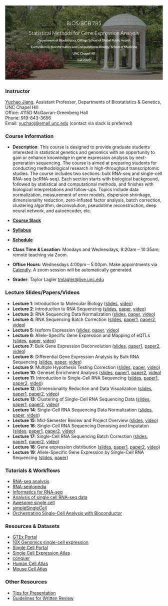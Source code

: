 ![Image description](https://github.com/yuchaojiang/BIOSBCB785/blob/master/Title.png)

### Instructor

[Yuchao Jiang](https://yuchaojiang.github.io/), Assistant Professor, Departments of Biostatistics & Genetics, UNC Chapel Hill<br /> 
Office: 4115D McGavran-Greenberg Hall<br /> 
Phone:  919-843-3656<br /> 
Email:  yuchaoj@email.unc.edu (contact via slack is preferred)


### Course Information

* **Description**: This course is designed to provide graduate students interested in statistical genetics and genomics with an opportunity to gain or enhance knowledge in gene expression analysis by next-generation sequencing. The course is aimed at preparing students for conducting methodological research in high-throughput transcriptomic studies. The course includes two sections: bulk RNA-seq and single-cell RNA-seq (scRNA-seq). Each section starts with biological background, followed by statistical and computational methods, and finishes with biological interpretations and follow-ups. Topics include data normalization, measurement of error models, dispersion shrinkage, dimensionality reduction, zero-inflated factor analysis, batch correction, clustering algorithm, deconvolution, pseudotime reconstruction, deep neural network, and autoencoder, etc.

* **[Course Slack](http://unc785fall2020.slack.com/)**

* **[Syllabus](https://www.dropbox.com/s/z5tqdqnqdtrma5b/BIOS785_Fall2020_Yuchao_Jiang.pdf?dl=0)**

* **[Schedule](https://docs.google.com/spreadsheets/d/1ohj0Wa0zRMdSLZfHQUVki6c1hKWVc77YZRZwVgZgXU8/edit?usp=sharing)**

* **Class Time & Location**: Mondays and Wednesdays, 9:20am – 10:35am; remote teaching via Zoom.

* **Office Hours**: Wednesdays 4:00pm – 5:00pm. Make appointments via [Calendly](https://calendly.com/unc785). A zoom session will be automatically generated.

* **Grader**: Taylor Lagler tmlagler@live.unc.edu 


### Lecture Slides/Papers/Videos

* **Lecture 1**: Introduction to Molecular Biology ([slides](https://www.dropbox.com/s/ur7oevlh3y09xb0/Lecture_1.pdf?dl=0), [video](https://www.dropbox.com/s/1sjzh5svf1sp9xh/lecture1.mp4?dl=0))
* **Lecture 2**: Introduction to RNA Sequencing ([slides](https://www.dropbox.com/s/e9d4jifqvn0rwa7/Lecture_2.pdf?dl=0), [paper](https://genomebiology.biomedcentral.com/articles/10.1186/s13059-016-0881-8), [video](https://www.dropbox.com/s/0pjur5clhdilscl/lecture2.mp4?dl=0))
* **Lecture 3**: RNA Sequencing Data Normalization ([slides](https://www.dropbox.com/s/ue46rwzmgbk0u51/Lecture_3.pdf?dl=0), [paper](https://www.nature.com/articles/nbt.2931), [video](https://www.dropbox.com/s/2uen7uyc92qi3v7/lecture3.mp4?dl=0))
* **Lecture 4**: RNA Sequencing Batch Correction ([slides](https://www.dropbox.com/s/4m8ybgbldiujefb/Lecture_4.pdf?dl=0), [paper1](https://academic.oup.com/biostatistics/article/8/1/118/252073), [paper2](https://journals.plos.org/plosgenetics/article?id=10.1371/journal.pgen.0030161), [video](https://www.dropbox.com/s/c5o0lo6678vt7d1/lecture4.mp4?dl=0))
* **Lecture 5**: Isoform Expression ([slides](https://www.dropbox.com/s/p7l50e3tt4djn03/Lecture_5.pdf?dl=0), [paper](https://www.ncbi.nlm.nih.gov/pmc/articles/PMC2666817/), [video](https://www.dropbox.com/s/wyets7z56j8obgu/lecture5.mp4?dl=0))
* **Lecture 6**: Allele-Specific Gene Expression and Mapping of eQTLs ([slides](https://www.dropbox.com/s/tawnik5yphrca10/Lecture_6.pdf?dl=0), [paper](https://onlinelibrary.wiley.com/doi/abs/10.1111/j.1541-0420.2011.01654.x), [video](https://www.dropbox.com/s/j8dlq3kg0sosdp4/lecture6.mp4?dl=0))
* **Lecture 7**: Bulk Gene Expression Deconvolution ([slides](https://www.dropbox.com/s/mrjpq5khfduj9yg/Lecture_7.pdf?dl=0), [paper1](https://www.nature.com/articles/nmeth.1439), [paper2](https://www.nature.com/articles/nmeth.3337), [video](https://www.dropbox.com/s/8mxsiymholnqbsg/lecture7.mp4?dl=0))
* **Lecture 8**: Differential Gene Expression Analysis by Bulk RNA Sequencing ([slides](https://www.dropbox.com/s/ny27gkd4mpukwho/Lecture_8.pdf?dl=0), [paper](https://genomebiology.biomedcentral.com/articles/10.1186/s13059-014-0550-8), [video](https://www.dropbox.com/s/92hb86uvdzjg3w2/lecture8.mp4?dl=0))
* **Lecture 9**: Multiple Hypothesis Testing Correction ([slides](https://www.dropbox.com/s/ga94d261d4d3bps/Lecture_9.pdf?dl=0), [paper](https://www.pnas.org/content/100/16/9440.long), [video](https://www.dropbox.com/s/mrfkev14gyj117e/lecture9.mp4?dl=0))
* **Lecture 10**: Geneset Enrichment Analysis ([slides](https://www.dropbox.com/s/t8tqtk036qks6lc/lecture_10.pdf?dl=0), [paper1](https://www.pnas.org/content/102/43/15545.long), [paper2](https://academic.oup.com/nar/article/40/17/e133/2411151), [video](https://www.dropbox.com/s/gurxtxsnwucb592/lecture10.mp4?dl=0))
* **Lecture 11**: Introduction to Single-Cell RNA Sequencing ([slides](https://www.dropbox.com/s/fo4n874jq81k1nf/Lecture_11.pdf?dl=0), [paper1](https://www.sciencedirect.com/science/article/pii/S1097276515002610), [paper2](https://www.nature.com/articles/nrg3833), [video](https://www.dropbox.com/s/afk1wgtaap63jpo/lecture11.mp4?dl=0))
* **Lecture 12**: Dimensionality Reduction and Data Visualization ([slides](https://www.dropbox.com/s/6tm1ygs2jfrxxuz/Lecture_12.pdf?dl=0), [paper1](https://www.jmlr.org/papers/volume9/vandermaaten08a/vandermaaten08a.pdf), [paper2](https://www.nature.com/articles/nbt.4314), [video](https://www.dropbox.com/s/x10t6884p3p91kv/lecture12.mp4?dl=0))
* **Lecture 13**: Clustering of Single-Cell RNA Sequencing Data ([slides](https://www.dropbox.com/s/grsyn76ytfoduxd/lecture13.pdf?dl=0), [paper1](https://academic.oup.com/bioinformatics/article-abstract/35/8/1269/5092931?redirectedFrom=fulltext), [paper2](https://academic.oup.com/nar/article/48/1/86/5644992), [video](https://www.dropbox.com/s/w96hcajcf180xty/lecture13.mp4?dl=0))
* **Lecture 14**: Single-Cell RNA Sequencing Data Normalization ([slides](https://www.dropbox.com/s/3nupceq3r3y4s03/lecture14.pdf?dl=0), [paper](https://www.nature.com/articles/nmeth.4263), [video](https://www.dropbox.com/s/gbmopbt1zxgg1ua/lecture14.mp4?dl=0))
* **Lecture 15**: Mid-Semester Review and Project Overview ([slides](https://www.dropbox.com/s/y0vcqmy1solaw2f/Lecture_15.pdf?dl=0), [video](https://www.dropbox.com/s/rdpnl5ga02jco2n/lecture15.mp4?dl=0))
* **Lecture 16**: Single-Cell RNA Sequencing Denoising and Imputaton ([slides](https://www.dropbox.com/s/pf7yf1wk620wyvg/Lecture_16.pdf?dl=0), [paper1](https://www.nature.com/articles/s41592-018-0033-z), [paper2](https://www.cell.com/cell/fulltext/S0092-8674(18)30724-4), [video](https://www.dropbox.com/s/xc90aufhwdpkk4p/lecture16.mp4?dl=0))
* **Lecture 17**: Single-Cell RNA Sequencing Batch Correction ([slides](https://www.dropbox.com/s/q122py03elqvt79/Lecture_17.pdf?dl=0), [paper1](https://www.nature.com/articles/nbt.4096), [paper2](https://www.nature.com/articles/nbt.4091), [video](https://www.dropbox.com/s/7vqw2illwpz7227/lecture17.mp4?dl=0))
* **Lecture 18**: Gene expression distribution ([slides](https://www.dropbox.com/s/5b4a2mnp8qczwqu/Lecture_18.pdf?dl=0), [paper1](https://genomebiology.biomedcentral.com/articles/10.1186/s13059-016-1077-y), [paper2](https://www.pnas.org/content/115/28/E6437), [video](https://www.dropbox.com/s/6147p1ir3p74bbp/lecture18.mp4?dl=0))
* **Lecture 19**: Allele-Specific Gene Expression by Single-Cell RNA Sequencing ([slides](https://www.dropbox.com/s/aj9gempy34eame9/Lecture_19.pdf?dl=0), [paper](https://genomebiology.biomedcentral.com/articles/10.1186/s13059-017-1200-8))


### Tutorials & Workflows

* [RNA-seq analysis](https://github.com/crazyhottommy/RNA-seq-analysis)
* [RNA-seqlopedia](https://rnaseq.uoregon.edu)
* [Informatics for RNA-seq](https://github.com/griffithlab/rnaseq_tutorial)
* [Analysis of single cell RNA-seq data](https://hemberg-lab.github.io/scRNA.seq.course)
* [Awesome single cell](https://github.com/seandavi/awesome-single-cell)
* [simpleSingleCell](http://bioconductor.org/packages/simpleSingleCell)
* [Orchestrating Single-Cell Analysis with Bioconductor](https://osca.bioconductor.org)


### Resources & Datasets

* [GTEx Portal](https://gtexportal.org)
* [10X Genomics single-cell expression](https://support.10xgenomics.com/single-cell-gene-expression/datasets)
* [Single Cell Portal](https://portals.broadinstitute.org/single_cell)
* [Single Cell Expression Atlas](https://www.ebi.ac.uk/gxa/sc)
* [conquer](http://imlspenticton.uzh.ch:3838/conquer)
* [Human Cell Atlas](https://www.humancellatlas.org/)
* [Mouse Cell Atlas](http://bis.zju.edu.cn/MCA)


### Other Resources

* [Tips for Presentation](https://www.dropbox.com/s/k5ymqz8qflpeskl/Tips_for_presentations.pdf?dl=0)
* [Guidelines for Written Review](https://www.dropbox.com/s/sdmw37fo8pnmrsq/Written_review_guidelines.pdf?dl=0)
